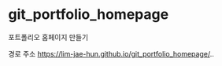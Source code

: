 # git_portfolio_homepage
포트폴리오 홈페이지 만들기

경로 주소
https://lim-jae-hun.github.io/git_portfolio_homepage/..
